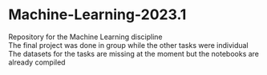 # Machine-Learning-2023.1

Repository for the Machine Learning discipline  
The final project was done in group while the other tasks were individual  
The datasets for the tasks are missing at the moment but the notebooks are already compiled

